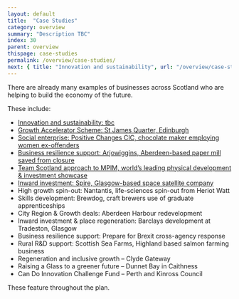 ```yaml
---
layout: default
title:  "Case Studies"
category: overview
summary: "Description TBC"
index: 30
parent: overview
thispage: case-studies
permalink: /overview/case-studies/
next: { title: "Innovation and sustainability", url: "/overview/case-studies/innovation-sustainability/"}
---
```


There are already many examples of businesses across Scotland who are helping to build the economy of the future.  

These include:

- [Innovation and sustainability: tbc](/overview/case-studies/innovation-sustainability/)
- [Growth Accelerator Scheme: St James Quarter, Edinburgh](/overview/case-studies/growth-accelerator-scheme/)
- [Social enterprise: Positive Changes CIC, chocolate maker employing women ex-offenders](/overview/case-studies/social-enterprise/)
- [Business resilience support: Arjowiggins, Aberdeen-based paper mill saved from closure](/overview/case-studies/business-resilience-support/)
- [Team Scotland approach to MPIM, world’s leading physical development & investment showcase](/overview/case-studies/team-scotland-approach/)
- [Inward investment: Spire, Glasgow-based space satellite company](/overview/case-studies/inward-investment/)
- High growth spin-out: Nantantis, life-sciences spin-out from Heriot Watt
- Skills development: Brewdog, craft brewers use of graduate apprenticeships
- City Region & Growth deals: Aberdeen Harbour redevelopment
- Inward investment & place regeneration: Barclays development at Tradeston, Glasgow
- Business resilience support: Prepare for Brexit cross-agency response
- Rural R&D support: Scottish Sea Farms, Highland based salmon farming business
- Regeneration and inclusive growth – Clyde Gateway
- Raising a Glass to a greener future – Dunnet Bay in Caithness
- Can Do Innovation Challenge Fund – Perth and Kinross Council

These feature throughout the plan.  
